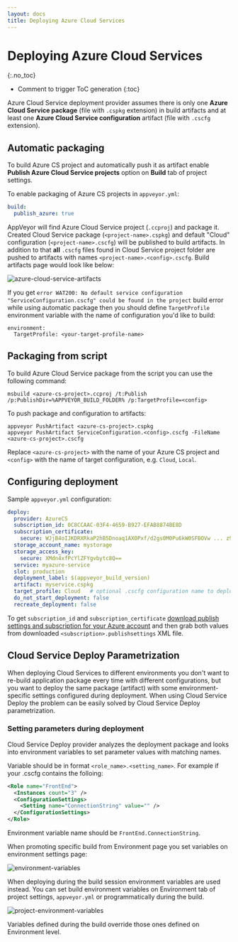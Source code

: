 ```yaml
---
layout: docs
title: Deploying Azure Cloud Services
---
```


<!-- markdownlint-disable MD022 MD032 -->
# Deploying Azure Cloud Services
{:.no_toc}

* Comment to trigger ToC generation
{:toc}
<!-- markdownlint-enable MD022 MD032 -->

Azure Cloud Service deployment provider assumes there is only one **Azure Cloud Service package** (file with `.cspkg` extension) in build artifacts and at least one **Azure Cloud Service configuration** artifact (file with `.cscfg` extension).


## Automatic packaging

To build Azure CS project and automatically push it as artifact enable **Publish Azure Cloud Service projects** option on **Build** tab of project settings.

To enable packaging of Azure CS projects in `appveyor.yml`:

```yaml
build:
  publish_azure: true
```

AppVeyor will find Azure Cloud Service project (`.ccproj`) and package it. Created Cloud Service package (`<project-name>.cspkg`) and default "Cloud" configuration (`<project-name>.cscfg`) will be published to build artifacts. In addition to that **all** `.cscfg` files found in Cloud Service project folder are pushed to artifacts with names `<project-name>.<config>.cscfg`. Build artifacts page would look like below:

![azure-cloud-service-artifacts](/assets/img/docs/azure-cloud-service-artifacts.png)

If you get `error WAT200: No default service configuration "ServiceConfiguration.cscfg" could be found in the project`
build error while using automatic package then you should define `TargetProfile`
environment variable with the name of configuration you'd like to build:

    environment:
      TargetProfile: <your-target-profile-name>


## Packaging from script

To build Azure Cloud Service package from the script you can use the following command:

    msbuild <azure-cs-project>.ccproj /t:Publish /p:PublishDir=%APPVEYOR_BUILD_FOLDER% /p:TargetProfile=<config>

To push package and configuration to artifacts:

    appveyor PushArtifact <azure-cs-project>.cspkg
    appveyor PushArtifact ServiceConfiguration.<config>.cscfg -FileName <azure-cs-project>.cscfg

Replace `<azure-cs-project>` with the name of your Azure CS project and `<config>`
with the name of target configuration, e.g. `Cloud`, `Local`.


## Configuring deployment

Sample `appveyor.yml` configuration:

```yaml
deploy:
  provider: AzureCS
  subscription_id: 0C8CCAAC-03F4-4659-B927-EFAB8874BE8D
  subscription_certificate:
    secure: WJjB4oIJKDRXRkaP2hB5Dnoaq1AXOPxf/d2gs0M0Pu6kW0SFBOVw ... z9SVqWcnozkHxylgwaaFA==
  storage_account_name: mystorage
  storage_access_key:
    secure: XMdn4xfPcYlZFYgvbytc8Q==
  service: myazure-service
  slot: production
  deployment_label: $(appveyor_build_version)
  artifact: myservice.cspkg
  target_profile: Cloud   # optional .cscfg configuration name to deploy with
  do_not_start_deployment: false
  recreate_deployment: false
```

To get `subscription_id` and `subscription_certificate` [download publish settings and subscription for your Azure account](https://manage.windowsazure.com/publishsettings)
and then grab both values from downloaded `<subscription>.publishsettings` XML file.


## Cloud Service Deploy Parametrization

When deploying Cloud Services to different environments you don't want to re-build application package every time with different configurations, but you want to deploy the same package (artifact) with some environment-specific settings configured during deployment. When using Cloud Service Deploy the problem can be easily solved by Cloud Service Deploy parametrization.

### Setting parameters during deployment

Cloud Service Deploy provider analyzes the deployment package and looks into environment variables to set parameter values with matching names.

Variable should be in format `<role_name>.<setting_name>`. For example if your .cscfg contains the folloing:

```xml
<Role name="FrontEnd">
  <Instances count="3" />
  <ConfigurationSettings>    
    <Setting name="ConnectionString" value="" />    
  </ConfigurationSettings>
</Role>
```
Environment variable name should be `FrontEnd.ConnectionString`.

When promoting specific build from Environment page you set variables on environment settings page:

![environment-variables](/assets/img/docs/deployment/web-deploy/environment-variables.png)

When deploying during the build session environment variables are used instead. You can set build environment variables on Environment tab of project settings, `appveyor.yml` or programmatically during the build.

![project-environment-variables](/assets/img/docs/deployment/web-deploy/project-environment-variables.png)

Variables defined during the build override those ones defined on Environment level.
